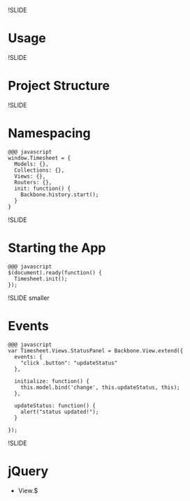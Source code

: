 !SLIDE

# Usage

!SLIDE

# Project Structure

!SLIDE

# Namespacing

    @@@ javascript
    window.Timesheet = {
      Models: {},
      Collections: {},
      Views: {},
      Routers: {},
      init: function() {
        Backbone.history.start();
      }
    }

!SLIDE

# Starting the App

    @@@ javascript
    $(document).ready(function() {
      Timesheet.init();
    });


!SLIDE smaller

# Events

    @@@ javascript
    var Timesheet.Views.StatusPanel = Backbone.View.extend({
      events: {
        "click .button": "updateStatus"
      },

      initialize: function() {
        this.model.bind('change', this.updateStatus, this);
      },

      updateStatus: function() {
        alert("status updated!");
      }

    });

!SLIDE

# jQuery

* View.$
